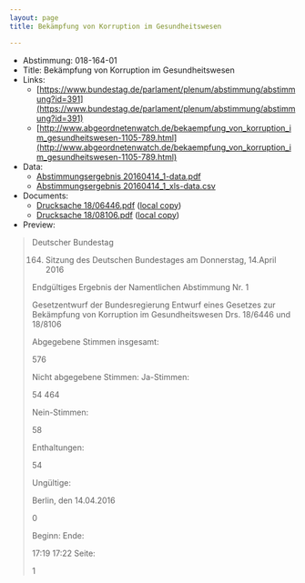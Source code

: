 ```yaml
---
layout: page
title: Bekämpfung von Korruption im Gesundheitswesen

---
```


* Abstimmung: 018-164-01
* Title: Bekämpfung von Korruption im Gesundheitswesen
* Links: 
    * [https://www.bundestag.de/parlament/plenum/abstimmung/abstimmung?id=391](https://www.bundestag.de/parlament/plenum/abstimmung/abstimmung?id=391)
    * [http://www.abgeordnetenwatch.de/bekaempfung_von_korruption_im_gesundheitswesen-1105-789.html](http://www.abgeordnetenwatch.de/bekaempfung_von_korruption_im_gesundheitswesen-1105-789.html)
* Data: 
    * [Abstimmungsergebnis 20160414_1-data.pdf](/abstimmungsliste/20160414_1-data.pdf)
    * [Abstimmungsergebnis 20160414_1_xls-data.csv](/abstimmungsliste/analyses/20160414_1_xls-data.csv)
* Documents: 
    * [Drucksache 18/06446.pdf](http://dip21.bundestag.de/dip21/btd/18/064/1806446.pdf) ([local copy](/abstimmungsdaten/018-164-01/1806446.pdf))
    * [Drucksache 18/08106.pdf](http://dip21.bundestag.de/dip21/btd/18/081/1808106.pdf) ([local copy](/abstimmungsdaten/018-164-01/1808106.pdf))
* Preview: 
> Deutscher Bundestag
> 
> 164. Sitzung des Deutschen Bundestages
> am Donnerstag, 14.April 2016
> 
> Endgültiges Ergebnis der Namentlichen Abstimmung Nr. 1
> 
> Gesetzentwurf der Bundesregierung
> Entwurf eines Gesetzes zur Bekämpfung von Korruption im Gesundheitswesen
> Drs. 18/6446 und 18/8106
> 
> Abgegebene Stimmen insgesamt:
> 
> 576
> 
> Nicht abgegebene Stimmen:
> Ja-Stimmen:
> 
> 54
> 464
> 
> Nein-Stimmen:
> 
> 58
> 
> Enthaltungen:
> 
> 54
> 
> Ungültige:
> 
> Berlin, den 14.04.2016
> 
> 0
> 
> Beginn:
> Ende:
> 
> 17:19
> 17:22
> Seite:
> 
> 1
> 
> 
